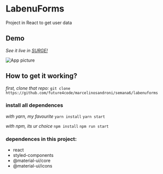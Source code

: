 # LabenuForms

Project in React to get user data

## Demo

*See it live in [SURGE!](https://labenuforms.surge.sh)*

![App picture](https://picsum.photos/300/300)

## How to get it working?

*first, clone that repo:*
`git clone https://github.com/future4code/marcelinosandroni/semana6/labenuforms`

### install all dependences

*with yarn, my favourite*
`yarn install`
`yarn start`

*with npm, its ur choice*
`npm install`
`npm run start`

### dependences in this project:
* react
* styled-components
* @material-ui/core
* @material-ui/icons